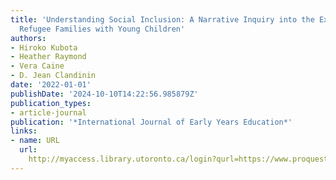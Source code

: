 ```yaml
---
title: 'Understanding Social Inclusion: A Narrative Inquiry into the Experiences of
  Refugee Families with Young Children'
authors:
- Hiroko Kubota
- Heather Raymond
- Vera Caine
- D. Jean Clandinin
date: '2022-01-01'
publishDate: '2024-10-10T14:22:56.985879Z'
publication_types:
- article-journal
publication: '*International Journal of Early Years Education*'
links:
- name: URL
  url: 
    http://myaccess.library.utoronto.ca/login?qurl=https://www.proquest.com/docview/2732143908?accountid=14771&bdid=38382&_bd=WJOn3VEBjwhW7Vc3fNArYGiahLQ%3D
---
```

